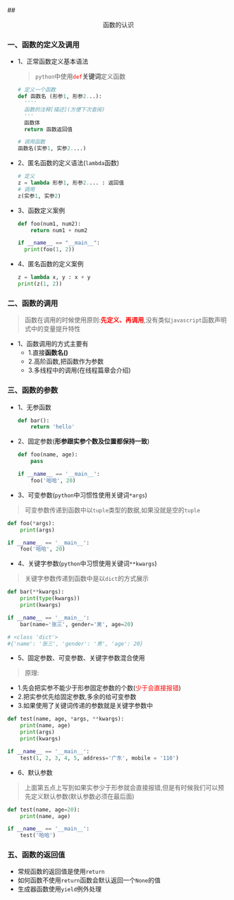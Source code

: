 ##<center>函数的认识</center>

### 一、函数的定义及调用

* 1、正常函数定义基本语法
  > `python`中使用<font color="#f00">`def`</font>**关键词**定义函数

  ```py
  # 定义一个函数
  def 函数名 (形参1, 形参2...):
    ''''
    函数的注释[描述](方便下次查阅)
    '''
    函数体
    return 函数返回值
  
  # 调用函数
  函数名(实参1, 实参2....)
  ```

* 2、匿名函数的定义语法(`lambda`函数)

  ```py
  # 定义
  z = lambda 形参1, 形参2.... : 返回值
  # 调用
  z(实参1, 实参2)
  ```

* 3、函数定义案例

  ```py
  def foo(num1, num2):
      return num1 + num2

  if __name__ == "__main__":
    print(foo(1, 2))
  ```

* 4、匿名函数的定义案例

  ```py
  z = lambda x, y : x + y
  print(z(1, 2))
  ```

### 二、函数的调用
> 函数在调用的时候使用原则:**<font color="#f00">先定义、再调用</font>**,没有类似`javascript`函数声明式中的变量提升特性

* 1、函数调用的方式主要有
  * 1.直接**函数名()**
  * 2.高阶函数,把函数作为参数
  * 3.多线程中的调用(在线程篇章会介绍)

### 三、函数的参数

* 1、无参函数

  ```py
  def bar():
      return 'hello'
  ```
* 2、固定参数(**形参跟实参个数及位置都保持一致**)

  ```py
  def foo(name, age):
      pass

  if __name__ == '__main__':
      foo('哈哈', 20)
  ```

* 3、可变参数(`python`中习惯性使用关键词`*args`)
> 可变参数传递到函数中以`tuple`类型的数据,如果没就是空的`tuple`

  ```py
  def foo(*args):
      print(args)

  if __name__ == '__main__':
      foo('哈哈', 20)
  ```

* 4、关键字参数(`python`中习惯使用关键词`**kwargs`)
> 关键字参数传递到函数中是以`dict`的方式展示

  ```py
  def bar(**kwargs):
      print(type(kwargs))
      print(kwargs)

  if __name__ == '__main__':
      bar(name='张三', gender='男', age=20)
  
  # <class 'dict'>
  #{'name': '张三', 'gender': '男', 'age': 20}

  ```

* 5、固定参数、可变参数、关键字参数混合使用
> 原理:

  * 1.先会把实参不能少于形参固定参数的个数(<font color="#f00">少于会直接报错</font>)
  * 2.把实参优先给固定参数,多余的给可变参数
  * 3.如果使用了关键词传递的参数就是关键字参数中

  ```py
  def test(name, age, *args, **kwargs):
      print(name, age)
      print(args)
      print(kwargs)

  if __name__ == '__main__':
      test(1, 2, 3, 4, 5, address='广东', mobile = '110')
  ```

* 6、默认参数
> 上面第五点上写到如果实参少于形参就会直接报错,但是有时候我们可以预先定义默认参数(<font>默认参数必须在最后面</font>)

  ```py
  def test(name, age=20):
      print(name, age)

  if __name__ == '__main__':
      test('哈哈')
  ```

### 五、函数的返回值

* 常规函数的返回值是使用`return`
* 如何函数不使用`return`函数会默认返回一个`None`的值
* 生成器函数使用`yield`例外处理